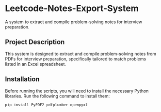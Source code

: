 # Leetcode-Notes-Export-System

A system to extract and compile problem-solving notes for interview preparation.

## Project Description

This system is designed to extract and compile problem-solving notes from PDFs for interview preparation, specifically tailored to match problems listed in an Excel spreadsheet.

## Installation

Before running the scripts, you will need to install the necessary Python libraries. Run the following command to install them:

```bash
pip install PyPDF2 pdfplumber openpyxl
```
